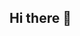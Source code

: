 ## Hi there 👋

<!--
**toxy4ny/toxy4ny** is a ✨ _special_ ✨ repository because its `README.md` (this file) appears on your GitHub profile.

Here are some ideas to get you started:

- 🔭 I’m currently working in Red Team.
- 🌱 I’m currently learning Red Team's Ops 2025.
- 👯 I’m looking to collaborate with cyber security enthusiasts.
-->
